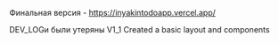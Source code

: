 Финальная версия - https://inyakintodoapp.vercel.app/


DEV_LOGи были утеряны
V1_1 Created a basic layout and components

